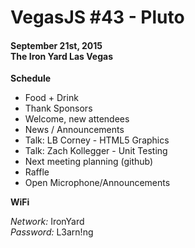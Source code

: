 # VegasJS #43 - Pluto
#### September 21st, 2015 <br /> The Iron Yard Las Vegas

**Schedule**
* Food + Drink
* Thank Sponsors
* Welcome, new attendees
* News / Announcements
* Talk: LB Corney - HTML5 Graphics
* Talk: Zach Kollegger - Unit Testing
* Next meeting planning (github)
* Raffle
* Open Microphone/Announcements

**WiFi**

*Network:* IronYard <br />
*Password:* L3arn!ng
